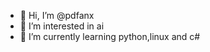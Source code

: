 - 👋 Hi, I’m @pdfanx
- 👀 I’m interested in ai
- 🌱 I’m currently learning python,linux and c#


<!---
pdfanx/pdfanx is a ✨ special ✨ repository because its `README.md` (this file) appears on your GitHub profile.
You can click the Preview link to take a look at your changes.
--->
